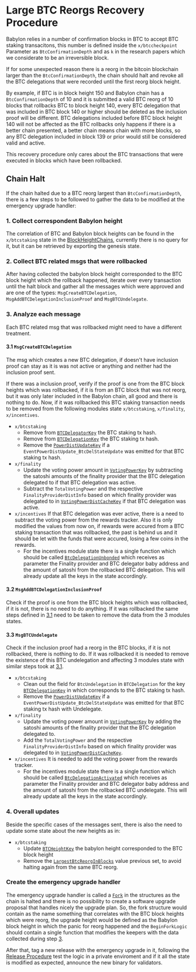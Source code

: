 # Large BTC Reorgs Recovery Procedure

Babylon relies in a number of confirmation blocks in BTC to accept BTC
staking transacitons, this number is defined inside the `x/btccheckpoint`
Parameter as `BtcConfirmationDepth` and as `k` in the research papers
which we considerate to be an irreversible block.

If for some unexpected reason there is a reorg in the bitcoin blockchain
larger than the `BtcConfirmationDepth`, the chain should halt and revoke all
the BTC delegations that were recorded until the first reorg block height.

By example, if BTC is in block height 150 and Babylon chain has a
`BtcConfirmationDepth` of 10 and it is submitted a valid BTC reorg of 10 blocks
that rollbacks BTC to block height 140, every BTC delegation that was included
in BTC block 140 or higher should be deleted as the inclusion proof will
be different. BTC delegations included before BTC block height 140 will not
be affected as the BTC rollbacks only happens if there is a better chain
presented, a better chain means chain with more blocks, so any BTC delegation
included in block 139 or prior would still be considered valid and active.

This recovery procedure only cares about the BTC transactions that were executed
in blocks which have been rollbacked.

## Chain Halt

If the chain halted due to a BTC reorg largest than `BtcConfirmationDepth`,
there is a few steps to be followed to gather the data to be modified at the
emergency upgrade handler:

### 1. Collect correspondent Babylon height

The correlation of BTC and Babylon block heights can be found in the `x/btcstaking`
state in the [BlockHeightChains](https://github.com/babylonlabs-io/babylon/blob/fcc6fdc009e414da440426e6b81920ceef981de3/x/btcstaking/types/genesis.pb.go#L36),
currently there is no query for it, but it can be retrieved by exporting the
genesis state.

### 2. Collect BTC related msgs that were rollbacked

After having collected the babylon block height corresponded to the BTC block
height which the rollback happened, iterate over every transaction until
the halt block and gather all the messages which were approved and are one of
the types: `MsgCreateBTCDelegation`, `MsgAddBTCDelegationInclusionProof` and
`MsgBTCUndelegate`.

### 3. Analyze each message

Each BTC related msg that was rollbacked might need to have a different treatment.

#### 3.1 `MsgCreateBTCDelegation`

The msg which creates a new BTC delegation, if doesn't have inclusion proof
can stay as it is was not active or anything and neither had the inclusion
proof sent.

If there was a inclusion proof, verify if the proof is one from the BTC block
heights which was rollbacked, if it is from an BTC block that was not reorg,
but it was only later included in the Babylon chain, all good and there is
nothing to do. Now, if it was rollbacked this BTC staking transaction needs to
be removed from the following modules state `x/btcstaking`, `x/finality`,
`x/incentives`.

- `x/btcstaking`
  - Remove from [`BTCDelegatorKey`](https://github.com/babylonlabs-io/babylon/blob/7727f91491d5b8ddd6c10fa285ef3bea8a5ded4d/x/btcstaking/types/keys.go#L22)
  the BTC staking tx hash.
  - Remove from [`BTCDelegationKey`](https://github.com/babylonlabs-io/babylon/blob/7727f91491d5b8ddd6c10fa285ef3bea8a5ded4d/x/btcstaking/types/keys.go#L23)
  the BTC staking tx hash.
  - Remove the [`PowerDistUpdateKey`](https://github.com/babylonlabs-io/babylon/blob/7727f91491d5b8ddd6c10fa285ef3bea8a5ded4d/x/btcstaking/types/keys.go#L27)
  if a `EventPowerDistUpdate_BtcDelStateUpdate` was emitted for that
  BTC staking tx hash.
- `x/finality`
  - Update the voting power amount in [`VotingPowerKey`](https://github.com/babylonlabs-io/babylon/blob/40f890d56d0bb081a6ce413281cc025f3d8b91d1/x/finality/types/keys.go#L50)
  by subtracting the satoshi amounts of the finality provider that the BTC
  delegation delegated to if that BTC delegation was active.
  - Subtract the `TotalVotingPower` and the respective `FinalityProviderDistInfo`
  based on which finality provider was delegated to in
  [`VotingPowerDistCacheKey`](https://github.com/babylonlabs-io/babylon/blob/40f890d56d0bb081a6ce413281cc025f3d8b91d1/x/finality/types/keys.go#L51)
  if that BTC delegation was active.
- `x/incentives` If that BTC delegation was ever active, there is a need to
subtract the voting power from the rewards tracker. Also it is only modified
the values from now on, if rewards were accured from a BTC staking transaction
that was rollbacked, the past is behind us and it should be let with the funds
that were accured, losing a few coins in the rewards.
  - For the incentives module state there is a single function which should be
  called [`BtcDelegationUnbonded`](https://github.com/babylonlabs-io/babylon/blob/c8c44be12eb826b41f6f2cd3eae4452268398cdf/x/incentive/keeper/reward_tracker.go#L47)
  which receives as parameter the Finality provider and BTC delegator baby
  address and the amount of satoshi from the rollbacked BTC delegation.
  This will already update all the keys in the state accordingly.

#### 3.2 `MsgAddBTCDelegationInclusionProof`

Check if the proof is one from the BTC block heights which was rollbacked,
if it is not, there is no need to do anything. If it was rollbacked
the same steps defined in [3.1](#31-msgcreatebtcdelegation) need to be taken
to remove the data from the 3 modules states.

#### 3.3 `MsgBTCUndelegate`

Check if the inclusion proof had a reorg in the BTC blocks, if it is not
rollbacked, there is nothing to do. If it was rollbacked it is needed
to remove the existence of this BTC undelegation and affecting 3 modules state
with similar steps took at [3.1](#31-msgcreatebtcdelegation).

- `x/btcstaking`
  - Clean out the field for `BtcUndelegation` in `BTCDelegation` for the key
  [`BTCDelegationKey`](https://github.com/babylonlabs-io/babylon/blob/7727f91491d5b8ddd6c10fa285ef3bea8a5ded4d/x/btcstaking/types/keys.go#L23)
  in which corresponds to the BTC staking tx hash.
  - Remove the [`PowerDistUpdateKey`](https://github.com/babylonlabs-io/babylon/blob/7727f91491d5b8ddd6c10fa285ef3bea8a5ded4d/x/btcstaking/types/keys.go#L27)
  if a `EventPowerDistUpdate_BtcDelStateUpdate` was emitted for that
  BTC staking tx hash with Undelegate.
- `x/finality`
  - Update the voting power amount in [`VotingPowerKey`](https://github.com/babylonlabs-io/babylon/blob/40f890d56d0bb081a6ce413281cc025f3d8b91d1/x/finality/types/keys.go#L50)
  by adding the satoshi amounts of the finality provider that the BTC
  delegation delegated to.
  - Add the `TotalVotingPower` and the respective `FinalityProviderDistInfo`
  based on which finality provider was delegated to in
  [`VotingPowerDistCacheKey`](https://github.com/babylonlabs-io/babylon/blob/40f890d56d0bb081a6ce413281cc025f3d8b91d1/x/finality/types/keys.go#L51).
- `x/incentives` It is needed to add the voting power from the rewards tracker.
  - For the incentives module state there is a single function which should be
  called [`BtcDelegationActivated`](https://github.com/babylonlabs-io/babylon/blob/c8c44be12eb826b41f6f2cd3eae4452268398cdf/x/incentive/keeper/reward_tracker.go#L34)
  which receives as parameter the Finality provider and BTC delegator baby
  address and the amount of satoshi from the rollbacked BTC undelegate.
  This will already update all the keys in the state accordingly.

### 4. Overall updates

Beside the specific cases of the messages sent, there is also the need
to update some state about the new heights as in:

- `x/btcstaking`
  - Update [`BTCHeightKey`](https://github.com/babylonlabs-io/babylon/blob/7727f91491d5b8ddd6c10fa285ef3bea8a5ded4d/x/btcstaking/types/keys.go#L25)
  the babylon height corresponded to the BTC block height
  - Remove the [`LargestBtcReorgInBlocks`](https://github.com/babylonlabs-io/babylon/blob/7727f91491d5b8ddd6c10fa285ef3bea8a5ded4d/x/btcstaking/types/keys.go#L32)
  value previous set, to avoid halting again from the same BTC reorg.

### Create the emergency upgrade handler

The emergency upgrade handler is called a
[`Fork`](https://github.com/babylonlabs-io/babylon/blob/b56406b48b3d3b541c8aa57fe4490edb0fbff6a8/app/upgrades/types.go#L43) in the structures as the chain is halted
and there is no possibility to create a software upgrade proposal
that handles nicely the upgrade plan. So, the fork structure
would contain as the name something that correlates with the BTC block heights
which were reorg, the upgrade height would be defined as the Babylon block
height in which the panic for reorg happened and the `BeginForkLogic`
should contain a single function that modifies the keepers with the data
collected during step [3](#3-analyze-each-message).

After that, tag a new release with the emergency upgrade in it, following
the [Release Procedure](../../../RELEASE_PROCESS.md#release-procedure)
test the logic in a private enviroment and if it all the state is modified
as expected, announce the new binary for validators.
